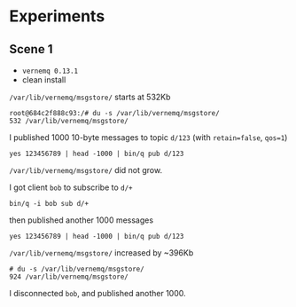 # Experiments

## Scene 1

- `vernemq 0.13.1`
- clean install

`/var/lib/vernemq/msgstore/` starts at 532Kb

    root@684c2f888c93:/# du -s /var/lib/vernemq/msgstore/
    532	/var/lib/vernemq/msgstore/

I published 1000 10-byte messages to topic `d/123` (with `retain=false`, `qos=1`)

    yes 123456789 | head -1000 | bin/q pub d/123

`/var/lib/vernemq/msgstore/` did not grow.

I got client `bob` to subscribe to `d/+`

    bin/q -i bob sub d/+

then published another 1000 messages

    yes 123456789 | head -1000 | bin/q pub d/123

`/var/lib/vernemq/msgstore/` increased by ~396Kb

    # du -s /var/lib/vernemq/msgstore/
    924	/var/lib/vernemq/msgstore/

I disconnected `bob`, and published another 1000.
